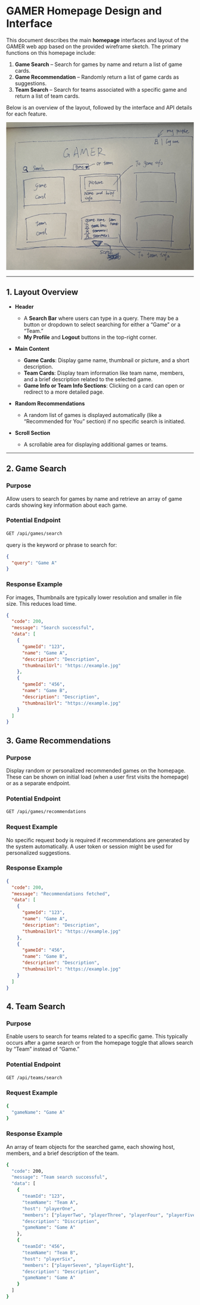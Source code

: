 # GAMER Homepage Design and Interface

This document describes the main **homepage** interfaces and layout of the GAMER web app based on the provided wireframe sketch.
The primary functions on this homepage include:

1. **Game Search** – Search for games by name and return a list of game cards.  
2. **Game Recommendation** – Randomly return a list of game cards as suggestions.  
3. **Team Search** – Search for teams associated with a specific game and return a list of team cards.

Below is an overview of the layout, followed by the interface and API details for each feature.

![alt text](https://github.com/WongFR/CS540-group2-setup/blob/main/assets/images/homepage.png)

---

## 1. Layout Overview

- **Header**
  - A **Search Bar** where users can type in a query. There may be a button or dropdown to select searching for either a “Game” or a “Team.”  
  - **My Profile** and **Logout** buttons in the top-right corner.

- **Main Content**
  - **Game Cards**: Display game name, thumbnail or picture, and a short description.  
  - **Team Cards**: Display team information like team name, members, and a brief description related to the selected game.  
  - **Game Info or Team Info Sections**: Clicking on a card can open or redirect to a more detailed page.

- **Random Recommendations**
  - A random list of games is displayed automatically (like a “Recommended for You” section) if no specific search is initiated.

- **Scroll Section**  
  - A scrollable area for displaying additional games or teams.

---

## 2. Game Search

### Purpose
Allow users to search for games by name and retrieve an array of game cards showing key information about each game.

### Potential Endpoint

```bash
GET /api/games/search
```

query is the keyword or phrase to search for:

```json
{
  "query": "Game A"
}
```

### Response Example

For images, Thumbnails are typically lower resolution and smaller in file size. This reduces load time.

```json
{
  "code": 200,
  "message": "Search successful",
  "data": [
    {
      "gameId": "123",
      "name": "Game A",
      "description": "Description",
      "thumbnailUrl": "https://example.jpg" 
    },
    {
      "gameId": "456",
      "name": "Game B",
      "description": "Description",
      "thumbnailUrl": "https://example.jpg"
    }
  ]
}
```

## 3. Game Recommendations

### Purpose

Display random or personalized recommended games on the homepage. These can be shown on initial load (when a user first visits the homepage) or as a separate endpoint.

### Potential Endpoint

```bash
GET /api/games/recommendations
```

### Request Example

No specific request body is required if recommendations are generated by the system automatically. A user token or session might be used for personalized suggestions.

### Response Example

```json
{
  "code": 200,
  "message": "Recommendations fetched",
  "data": [
    {
      "gameId": "123",
      "name": "Game A",
      "description": "Description",
      "thumbnailUrl": "https://example.jpg"
    },
    {
      "gameId": "456",
      "name": "Game B",
      "description": "Description",
      "thumbnailUrl": "https://example.jpg"
    }
  ]
}
```

## 4. Team Search

### Purpose
Enable users to search for teams related to a specific game. This typically occurs after a game search or from the homepage toggle that allows search by “Team” instead of “Game.”

### Potential Endpoint

```bash
GET /api/teams/search
```

### Request Example

```bash
{
  "gameName": "Game A"
}
```

### Response Example

An array of team objects for the searched game, each showing host, members, and a brief description of the team.

```bash
{
  "code": 200,
  "message": "Team search successful",
  "data": [
    {
      "teamId": "123",
      "teamName": "Team A",
      "host": "playerOne",
      "members": ["playerTwo", "playerThree", "playerFour", "playerFive"],
      "description": "Discription",
      "gameName": "Game A"
    },
    {
      "teamId": "456",
      "teamName": "Team B",
      "host": "playerSix",
      "members": ["playerSeven", "playerEight"],
      "description": "Description",
      "gameName": "Game A"
    }
  ]
}
```